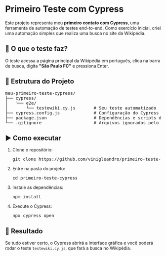 <h1>Primeiro Teste com Cypress</h1>

<p>Este projeto representa meu <strong>primeiro contato com Cypress</strong>, uma ferramenta de automação de testes end-to-end. Como exercício inicial, criei uma automação simples que realiza uma busca no site da Wikipédia.</p>

<h2>🧪 O que o teste faz?</h2>
<p>O teste acessa a página principal da Wikipédia em português, clica na barra de busca, digita <strong>"São Paulo FC"</strong> e pressiona Enter.</p>

<h2>📂 Estrutura do Projeto</h2>
<pre>
meu-primeiro-teste-cypress/
├── cypress/
│   └── e2e/
│       └── testewiki.cy.js       # Seu teste automatizado
├── cypress.config.js             # Configuração do Cypress
├── package.json                  # Dependências e scripts do projeto
└── .gitignore                    # Arquivos ignorados pelo Git
</pre>

<h2>▶️ Como executar</h2>
<ol>
  <li>Clone o repositório:
    <pre>git clone https://github.com/vinigleandro/primeiro-teste-cypress.git</pre>
  </li>
  <li>Entre na pasta do projeto:
    <pre>cd primeiro-teste-cypress</pre>
  </li>
  <li>Instale as dependências:
    <pre>npm install</pre>
  </li>
  <li>Execute o Cypress:
    <pre>npx cypress open</pre>
  </li>
</ol>

<h2>🚀 Resultado</h2>
<p>Se tudo estiver certo, o Cypress abrirá a interface gráfica e você poderá rodar o teste <code>testewiki.cy.js</code>, que fará a busca no Wikipédia.</p>


